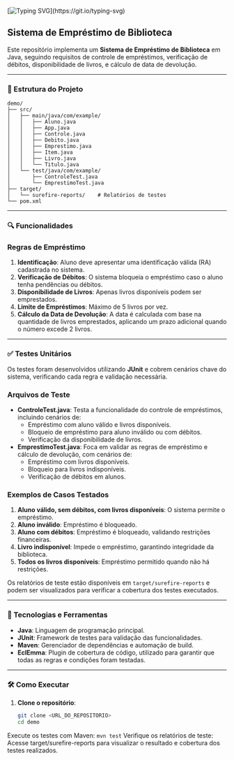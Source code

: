 [![Typing SVG](https://readme-typing-svg.demolab.com?font=Comfortaa&size=30&duration=2000&pause=1000&color=755683&background=57575700&random=true&width=435&lines=Unit+tests+example's.;With+JUnit+Jupiter.)](https://git.io/typing-svg)

## Sistema de Empréstimo de Biblioteca

Este repositório implementa um **Sistema de Empréstimo de Biblioteca** em Java, seguindo requisitos de controle de empréstimos, verificação de débitos, disponibilidade de livros, e cálculo de data de devolução. 

---

### 📂 Estrutura do Projeto

```plaintext
demo/
├── src/
│   ├── main/java/com/example/
│   │   ├── Aluno.java
│   │   ├── App.java
│   │   ├── Controle.java
│   │   ├── Debito.java
│   │   ├── Emprestimo.java
│   │   ├── Item.java
│   │   ├── Livro.java
│   │   └── Titulo.java
│   └── test/java/com/example/
│       ├── ControleTest.java
│       └── EmprestimoTest.java
├── target/
│   └── surefire-reports/    # Relatórios de testes
└── pom.xml
```
---

### 🔍 Funcionalidades

### Regras de Empréstimo

1. **Identificação**: Aluno deve apresentar uma identificação válida (RA) cadastrada no sistema.
2. **Verificação de Débitos**: O sistema bloqueia o empréstimo caso o aluno tenha pendências ou débitos.
3. **Disponibilidade de Livros**: Apenas livros disponíveis podem ser emprestados.
4. **Limite de Empréstimos**: Máximo de 5 livros por vez.
5. **Cálculo da Data de Devolução**: A data é calculada com base na quantidade de livros emprestados, aplicando um prazo adicional quando o número excede 2 livros.

---

### ✅ Testes Unitários

Os testes foram desenvolvidos utilizando **JUnit** e cobrem cenários chave do sistema, verificando cada regra e validação necessária. 

### Arquivos de Teste

- **ControleTest.java**: Testa a funcionalidade do controle de empréstimos, incluindo cenários de:
  - Empréstimo com aluno válido e livros disponíveis.
  - Bloqueio de empréstimo para aluno inválido ou com débitos.
  - Verificação da disponibilidade de livros.
- **EmprestimoTest.java**: Foca em validar as regras de empréstimo e cálculo de devolução, com cenários de:
  - Empréstimo com livros disponíveis.
  - Bloqueio para livros indisponíveis.
  - Verificação de débitos em alunos.

### Exemplos de Casos Testados

1. **Aluno válido, sem débitos, com livros disponíveis**: O sistema permite o empréstimo.
2. **Aluno inválido**: Empréstimo é bloqueado.
3. **Aluno com débitos**: Empréstimo é bloqueado, validando restrições financeiras.
4. **Livro indisponível**: Impede o empréstimo, garantindo integridade da biblioteca.
5. **Todos os livros disponíveis**: Empréstimo permitido quando não há restrições.

Os relatórios de teste estão disponíveis em `target/surefire-reports` e podem ser visualizados para verificar a cobertura dos testes executados.

---

### 🚀 Tecnologias e Ferramentas

- **Java**: Linguagem de programação principal.
- **JUnit**: Framework de testes para validação das funcionalidades.
- **Maven**: Gerenciador de dependências e automação de build.
- **EclEmma**: Plugin de cobertura de código, utilizado para garantir que todas as regras e condições foram testadas.

---

### 🛠 Como Executar

1. **Clone o repositório**:
   ```bash
   git clone <URL_DO_REPOSITORIO>
   cd demo
Execute os testes com Maven:
```mvn test```
Verifique os relatórios de teste: Acesse target/surefire-reports para visualizar o resultado e cobertura dos testes realizados.


